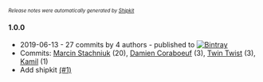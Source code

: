 <sup><sup>*Release notes were automatically generated by [Shipkit](http://shipkit.org/)*</sup></sup>

#### 1.0.0
 - 2019-06-13 - 27 commits by 4 authors - published to [![Bintray](https://img.shields.io/badge/Bintray-1.0.0-green.svg)](https://bintray.com/shipkit-bootstrap/bootstrap/maven/1.0.0)
 - Commits: [Marcin Stachniuk](https://github.com/mstachniuk) (20), [Damien Coraboeuf](https://github.com/dcoraboeuf) (3), [Twin Twist](https://github.com/TwinTwist) (3), [Kamil](https://github.com/eximius313) (1)
 - Add shipkit [(#1)](https://github.com/dcoraboeuf/shipkit-workshop-18/pull/1)

